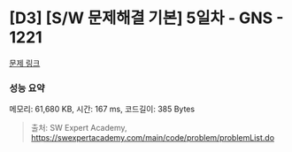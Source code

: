 # [D3] [S/W 문제해결 기본] 5일차 - GNS - 1221 

[문제 링크](https://swexpertacademy.com/main/code/problem/problemDetail.do?contestProbId=AV14jJh6ACYCFAYD) 

### 성능 요약

메모리: 61,680 KB, 시간: 167 ms, 코드길이: 385 Bytes



> 출처: SW Expert Academy, https://swexpertacademy.com/main/code/problem/problemList.do